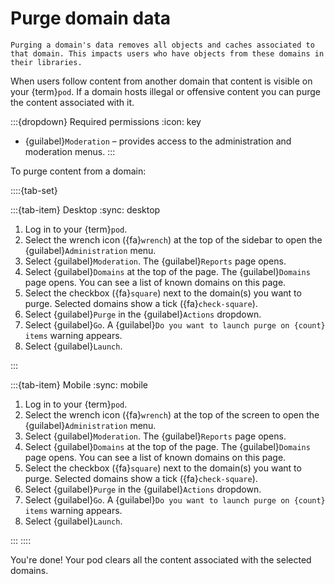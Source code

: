 # Purge domain data

```{warning}
Purging a domain's data removes all objects and caches associated to that domain. This impacts users who have objects from these domains in their libraries.
```

When users follow content from another domain that content is visible on your {term}`pod`. If a domain hosts illegal or offensive content you can purge the content associated with it.

:::{dropdown} Required permissions
:icon: key

- {guilabel}`Moderation` – provides access to the administration and moderation menus.
:::

To purge content from a domain:

::::{tab-set}

:::{tab-item} Desktop
:sync: desktop

1. Log in to your {term}`pod`.
2. Select the wrench icon ({fa}`wrench`) at the top of the sidebar to open the {guilabel}`Administration` menu.
3. Select {guilabel}`Moderation`. The {guilabel}`Reports` page opens.
4. Select {guilabel}`Domains` at the top of the page. The {guilabel}`Domains` page opens. You can see a list of known domains on this page.
5. Select the checkbox ({fa}`square`) next to the domain(s) you want to purge. Selected domains show a tick ({fa}`check-square`).
6. Select {guilabel}`Purge` in the {guilabel}`Actions` dropdown.
7. Select {guilabel}`Go`. A {guilabel}`Do you want to launch purge on {count} items` warning appears.
8. Select {guilabel}`Launch`.

:::

:::{tab-item} Mobile
:sync: mobile

1. Log in to your {term}`pod`.
2. Select the wrench icon ({fa}`wrench`) at the top of the screen to open the {guilabel}`Administration` menu.
3. Select {guilabel}`Moderation`. The {guilabel}`Reports` page opens.
4. Select {guilabel}`Domains` at the top of the page. The {guilabel}`Domains` page opens. You can see a list of known domains on this page.
5. Select the checkbox ({fa}`square`) next to the domain(s) you want to purge. Selected domains show a tick ({fa}`check-square`).
6. Select {guilabel}`Purge` in the {guilabel}`Actions` dropdown.
7. Select {guilabel}`Go`. A {guilabel}`Do you want to launch purge on {count} items` warning appears.
8. Select {guilabel}`Launch`.

:::
::::

You're done! Your pod clears all the content associated with the selected domains.
